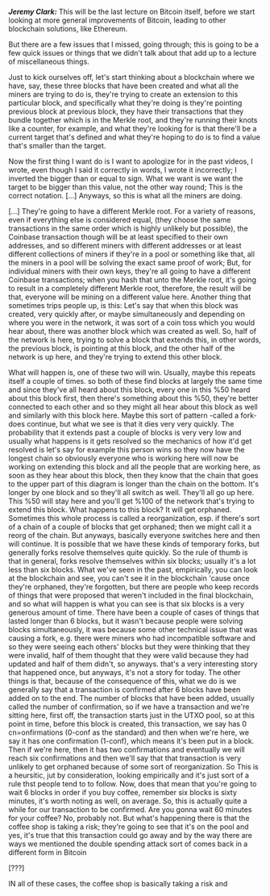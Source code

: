 ***Jeremy Clark:*** This will be the last lecture on Bitcoin itself, before we start looking at more general improvements of Bitcoin, leading to other blockchain solutions, like Ethereum.

But there are a few issues that I missed, going through; this is going to be a few quick issues or things that we didn't talk about that add up to a lecture of miscellaneous things.

Just to kick ourselves off, let's start thinking about a blockchain where we have, say, these three blocks that have been created and what all the miners are trying to do is, they're trying to create an extension to this particular block, and specifically what they're doing is they're pointing previous block at previous block, they have their transactions that they bundle together which is in the Merkle root, and they're running their knots like a counter, for example, and what they're looking for is that there'll be a current target that's defined and what they're hoping to do is to find a value that's smaller than the target.

Now the first thing I want do is I want to apologize for in the past videos, I wrote, even though I said it correctly in words, I wrote it incorrectly; I inverted the bigger than or equal to sign. What we want is we want the target to be bigger than this value, not the other way round; This is the correct notation. [...] Anyways, so this is what all the miners are doing.

[...] They're going to have a different Merkle root. For a variety of reasons, even if everything else is considered equal, (they choose the same transactions in the same order which is highly unlikely but possible), the Coinbase transaction though will be at least specified to their own addresses, and so different miners with different addresses or at least different collections of miners if they're in a pool or something like that, all the miners in a pool will be solving the exact same proof of work; But, for individual miners with their own keys, they're all going to have a different Coinbase transactions; when you hash that unto the Merkle root, it's going to result in a completely different Merkle root, therefore, the result will be that, everyone will be mining on a different value here.
Another thing that sometimes trips people up, is this:
Let's say that when this block was created, very quickly after, or maybe simultaneously and depending on where you were in the network, it was sort of a coin toss which you would hear about, there was another block which was created as well.
So, half of the network is here, trying to solve a block that extends this, in other words, the previous block, is pointing at this block, and the other half of the network is up here, and they're trying to extend this other block.

What will happen is, one of these two will win. Usually, maybe this repeats itself a couple of times. so both of these find blocks at largely the same time and since they've all heard about this block, every one in this %50 heard about this block first, then there's something about this %50, they're better connected to each other and so they might all hear about this block as well and similarly with this block here.
Maybe this sort of pattern -called a fork- does continue, but what we see is that it dies very very quickly. The probability that it extends past a couple of blocks is very very low and usually what happens is it gets resolved so the mechanics of how it'd get resolved is let's say for example this person wins so they now have the longest chain so obviously everyone who is working here will now be working on extending this block and all the people that are working here, as soon as they hear about this block, then they know that the chain that goes to the upper part of this diagram is longer than the chain on the bottom. It's longer by one block and so they'll all switch as well. They'll all go up here. This %50 will stay here and you'll get %100 of the network that's trying to extend this block. What happens to this block? It will get orphaned. Sometimes this whole process is called a reorganization, esp. if there's sort of a chain of a couple of blocks that get orphaned; then we might call it a reorg of the chain. But anyways, basically everyone switches here and then will continue. It is possible that we have these kinds of temporary forks, but generally forks resolve themselves quite quickly. So the rule of thumb is that in general, forks resolve themselves within six blocks; usually it's a lot less than six blocks. What we've seen in the past, empirically, you can look at the blockchain and see, you can't see it in the blockchain 'cause once they're orphaned, they're forgotten, but there are people who keep records of things that were proposed that weren't included in the final blockchain, and so what will happen is what you can see is that six blocks is a very generous amount of time. There have been a couple of cases of things that lasted longer than 6 blocks, but it wasn't because people were solving blocks simultaneously, it was because some other technical issue that was causing a fork, e.g. there were miners who had incompatible software and so they were seeing each others' blocks but they were thinking that they were invalid, half of them thought that they were valid because they had updated and half of them didn't, so anyways. that's a very interesting story that happened once, but anyways, it's not a story for today.
The other things is that, because of the consequence of this, what we do is we generally say that a transaction is confirmed after 6 blocks have been added on to the end. The number of blocks that have been added, usually called the number of confirmation, so if we have a transaction and we're sitting here, first off, the transaction starts just in the UTXO pool, so at this point in time, before this block is created, this transaction, we say has 0 cn=onfirmations (0-conf as the standard) and then when we're here,  we say it has one confirmation (1-conf), which means it's been put in a block.  Then if we're here,  then it has two confirmations  and eventually we will reach six confirmations  and then we'll say that that transaction is very unlikely to get orphaned because of some sort of reorganization.
So This is a heursitic, jut by consideration, looking empirically and it's just sort of a rule thst people tend to to follow. Now, does that mean that you're going to wait 6 blocks in order if you buy coffee, remember six blocks is sixty minutes, it's worth noting as well, on average.  So, this is actually quite a while for our transaction to be confirmed. Are you gonna wait 60 minutes for your coffee? No, probably not. But what's happening there is that the coffee shop is taking a risk; they're going to see that it's on the pool and yes, it's true that this transaction could go away and by the way there are ways we mentioned the double spending attack sort of comes back in a different form in Bitcoin

[???]

IN all of these cases, the coffee shop is basically taking a risk and 